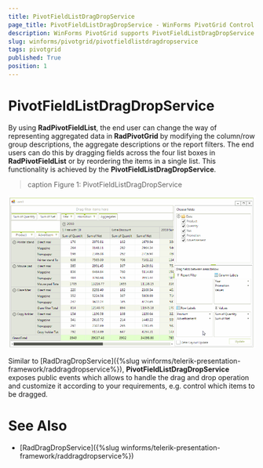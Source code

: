 ```yaml
---
title: PivotFieldListDragDropService
page_title: PivotFieldListDragDropService - WinForms PivotGrid Control
description: WinForms PivotGrid supports PivotFieldListDragDropService allowing the end user can change the way of representing aggregated data.  
slug: winforms/pivotgrid/pivotfieldlistdragdropservice
tags: pivotgrid
published: True 
position: 1
---
```


# PivotFieldListDragDropService

By using **RadPivotFieldList**, the end user can change the way of representing aggregated data in **RadPivotGrid** by modifying the column/row group descriptions, the aggregate descriptions or the report filters. The end users can do this by dragging fields across the four list boxes in **RadPivotFieldList** or by reordering the items in a single list. This functionality is achieved by the **PivotFieldListDragDropService**.

>caption Figure 1: PivotFieldListDragDropService

![pivotgrid-drag-and-drop-pivotfieldlistdragdropservice 001](images/pivotgrid-drag-and-drop-pivotfieldlistdragdropservice001.gif)

Similar to [RadDragDropService]({%slug winforms/telerik-presentation-framework/raddragdropservice%}), **PivotFieldListDragDropService** exposes public events which allows to handle the drag and drop operation and customize it according to your requirements, e.g. control which items to be dragged.

# See Also

* [RadDragDropService]({%slug winforms/telerik-presentation-framework/raddragdropservice%})	